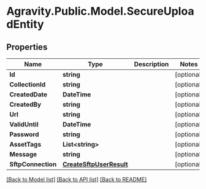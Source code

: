 # Agravity.Public.Model.SecureUploadEntity

## Properties

Name | Type | Description | Notes
------------ | ------------- | ------------- | -------------
**Id** | **string** |  | [optional] 
**CollectionId** | **string** |  | [optional] 
**CreatedDate** | **DateTime** |  | [optional] 
**CreatedBy** | **string** |  | [optional] 
**Url** | **string** |  | [optional] 
**ValidUntil** | **DateTime** |  | [optional] 
**Password** | **string** |  | [optional] 
**AssetTags** | **List&lt;string&gt;** |  | [optional] 
**Message** | **string** |  | [optional] 
**SftpConnection** | [**CreateSftpUserResult**](CreateSftpUserResult.md) |  | [optional] 

[[Back to Model list]](../README.md#documentation-for-models) [[Back to API list]](../README.md#documentation-for-api-endpoints) [[Back to README]](../README.md)

